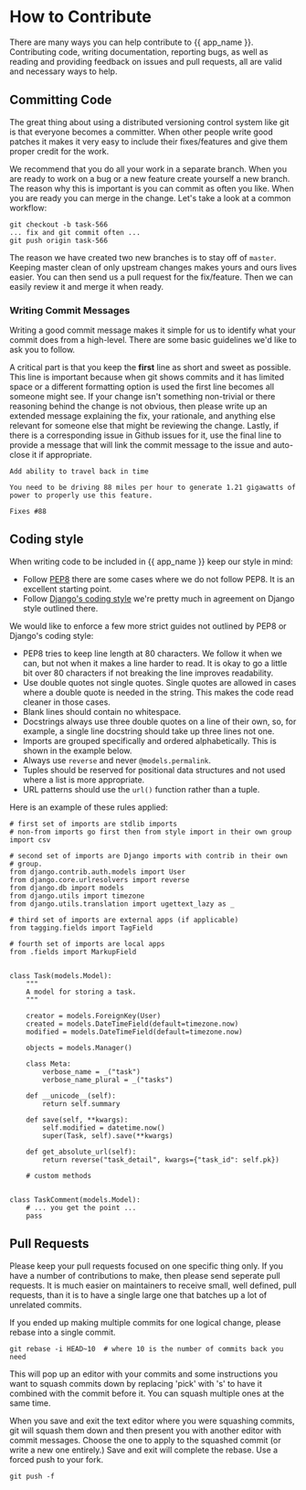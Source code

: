 # How to Contribute

There are many ways you can help contribute to {{ app_name }}. Contributing
code, writing documentation, reporting bugs, as well as reading and providing
feedback on issues and pull requests, all are valid and necessary ways to
help.

## Committing Code

The great thing about using a distributed versioning control system like git
is that everyone becomes a committer. When other people write good patches
it makes it very easy to include their fixes/features and give them proper
credit for the work.

We recommend that you do all your work in a separate branch. When you
are ready to work on a bug or a new feature create yourself a new branch. The
reason why this is important is you can commit as often you like. When you are
ready you can merge in the change. Let's take a look at a common workflow:

    git checkout -b task-566
    ... fix and git commit often ...
    git push origin task-566

The reason we have created two new branches is to stay off of `master`.
Keeping master clean of only upstream changes makes yours and ours lives
easier. You can then send us a pull request for the fix/feature. Then we can
easily review it and merge it when ready.


### Writing Commit Messages

Writing a good commit message makes it simple for us to identify what your
commit does from a high-level. There are some basic guidelines we'd like to
ask you to follow.

A critical part is that you keep the **first** line as short and sweet
as possible. This line is important because when git shows commits and it has
limited space or a different formatting option is used the first line becomes
all someone might see. If your change isn't something non-trivial or there
reasoning behind the change is not obvious, then please write up an extended
message explaining the fix, your rationale, and anything else relevant for
someone else that might be reviewing the change. Lastly, if there is a
corresponding issue in Github issues for it, use the final line to provide
a message that will link the commit message to the issue and auto-close it
if appropriate.

    Add ability to travel back in time

    You need to be driving 88 miles per hour to generate 1.21 gigawatts of
    power to properly use this feature.

    Fixes #88


## Coding style

When writing code to be included in {{ app_name }} keep our style in mind:

* Follow [PEP8](http://www.python.org/dev/peps/pep-0008/) there are some
  cases where we do not follow PEP8. It is an excellent starting point.
* Follow [Django's coding style](http://docs.djangoproject.com/en/dev/internals/contributing/#coding-style)
  we're pretty much in agreement on Django style outlined there.

We would like to enforce a few more strict guides not outlined by PEP8 or
Django's coding style:

* PEP8 tries to keep line length at 80 characters. We follow it when we can,
  but not when it makes a line harder to read. It is okay to go a little bit
  over 80 characters if not breaking the line improves readability.
* Use double quotes not single quotes. Single quotes are allowed in cases
  where a double quote is needed in the string. This makes the code read
  cleaner in those cases.
* Blank lines should contain no whitespace.
* Docstrings always use three double quotes on a line of their own, so, for
  example, a single line docstring should take up three lines not one.
* Imports are grouped specifically and ordered alphabetically. This is shown
  in the example below.
* Always use `reverse` and never `@models.permalink`.
* Tuples should be reserved for positional data structures and not used
  where a list is more appropriate.
* URL patterns should use the `url()` function rather than a tuple.

Here is an example of these rules applied:

    # first set of imports are stdlib imports
    # non-from imports go first then from style import in their own group
    import csv

    # second set of imports are Django imports with contrib in their own
    # group.
    from django.contrib.auth.models import User
    from django.core.urlresolvers import reverse
    from django.db import models
    from django.utils import timezone
    from django.utils.translation import ugettext_lazy as _

    # third set of imports are external apps (if applicable)
    from tagging.fields import TagField

    # fourth set of imports are local apps
    from .fields import MarkupField


    class Task(models.Model):
        """
        A model for storing a task.
        """

        creator = models.ForeignKey(User)
        created = models.DateTimeField(default=timezone.now)
        modified = models.DateTimeField(default=timezone.now)

        objects = models.Manager()

        class Meta:
            verbose_name = _("task")
            verbose_name_plural = _("tasks")

        def __unicode__(self):
            return self.summary

        def save(self, **kwargs):
            self.modified = datetime.now()
            super(Task, self).save(**kwargs)

        def get_absolute_url(self):
            return reverse("task_detail", kwargs={"task_id": self.pk})

        # custom methods


    class TaskComment(models.Model):
        # ... you get the point ...
        pass


## Pull Requests

Please keep your pull requests focused on one specific thing only. If you
have a number of contributions to make, then please send seperate pull
requests. It is much easier on maintainers to receive small, well defined,
pull requests, than it is to have a single large one that batches up a
lot of unrelated commits.

If you ended up making multiple commits for one logical change, please
rebase into a single commit.

    git rebase -i HEAD~10  # where 10 is the number of commits back you need

This will pop up an editor with your commits and some instructions you want
to squash commits down by replacing 'pick' with 's' to have it combined with
the commit before it. You can squash multiple ones at the same time.

When you save and exit the text editor where you were squashing commits, git
will squash them down and then present you with another editor with commit
messages. Choose the one to apply to the squashed commit (or write a new
one entirely.) Save and exit will complete the rebase. Use a forced push to
your fork.

    git push -f
